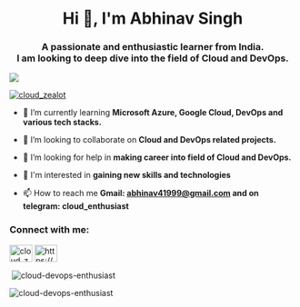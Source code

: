 <h1 align="center">Hi 👋, I'm Abhinav Singh</h1>

<h3 align="center">A passionate and enthusiastic learner from India.<br> I am looking to deep dive into the field of Cloud and DevOps.</h3>

![](https://komarev.com/ghpvc/?username=cloud-devops-enthusiast&color=brightgreen)

<p align="left"> <a href="https://twitter.com/cloud_zealot" target="blank"><img src="https://img.shields.io/twitter/follow/cloud_zealot?logo=twitter&style=for-the-badge" alt="cloud_zealot" /></a> </p>

- 🌱 I’m currently learning **Microsoft Azure, Google Cloud, DevOps and various tech stacks.**

- 👯 I’m looking to collaborate on **Cloud and DevOps related projects.**

- 🤝 I’m looking for help in **making career into field of Cloud and DevOps.**

- 👀 I'm interested in **gaining new skills and technologies**

- 📫 How to reach me **Gmail: abhinav41999@gmail.com and on telegram: cloud_enthusiast**

<h3 align="left">Connect with me:</h3>

<p align="left">
<a href="https://twitter.com/cloud_zealot" target="blank"><img align="center" src="https://raw.githubusercontent.com/rahuldkjain/github-profile-readme-generator/master/src/images/icons/Social/twitter.svg" alt="cloud_zealot" height="30" width="40" /></a>
<a href="https://www.linkedin.com/in/cloudenthusiast/" target="blank"><img align="center" src="https://raw.githubusercontent.com/rahuldkjain/github-profile-readme-generator/master/src/images/icons/Social/linked-in-alt.svg" alt="https://www.linkedin.com/in/cloudenthusiast/" height="30" width="40" /></a>

<p>&nbsp;<img align="center" src="https://github-readme-stats.vercel.app/api?username=cloud-devops-enthusiast&show_icons=true&locale=en" alt="cloud-devops-enthusiast" /></p>

<p><img align="center" src="https://github-readme-streak-stats.herokuapp.com/?user=cloud-devops-enthusiast&" alt="cloud-devops-enthusiast" /></p>

<!--
**cloud-devops-enthusiast/cloud-devops-enthusiast** is a ✨ _special_ ✨ repository because its `README.md` (this file) appears on your GitHub profile.

Here are some ideas to get you started:

- 🔭 I’m currently working on ...
- 🌱 I’m currently learning ...
- 👯 I’m looking to collaborate on ...
- 🤔 I’m looking for help with ...
- 💬 Ask me about ...
- 📫 How to reach me: ...
- 😄 Pronouns: ...
- ⚡ Fun fact: ...
-->
